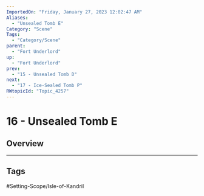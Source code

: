 ```yaml
---
ImportedOn: "Friday, January 27, 2023 12:02:47 AM"
Aliases:
  - "Unsealed Tomb E"
Category: "Scene"
Tags:
  - "Category/Scene"
parent:
  - "Fort Underlord"
up:
  - "Fort Underlord"
prev:
  - "15 - Unsealed Tomb D"
next:
  - "17 - Ice-Sealed Tomb P"
RWtopicId: "Topic_4257"
---
```

# 16 - Unsealed Tomb E
## Overview

---
## Tags
#Setting-Scope/Isle-of-Kandril

